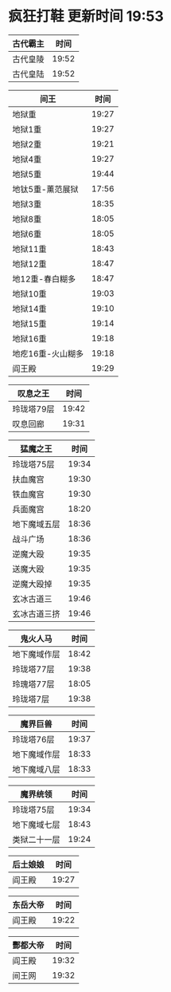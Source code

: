 # 疯狂打鞋 更新时间 19:53

| 古代霸主   | 时间    |
|--------|-------|
| 古代皇陵 | 19:52 |
| 古代皇陆 | 19:52 |

| 间王   | 时间    |
|--------|-------|
| 地狱重 | 19:27 |
| 地狱1重 | 19:27 |
| 地狱2重 | 19:21 |
| 地狱4重 | 19:27 |
| 地狱5重 | 19:44 |
| 地钛5重-薰范展狱 | 17:56 |
| 地狱3重 | 18:35 |
| 地狱8重 | 18:05 |
| 地狱6重 | 18:05 |
| 地狱11重 | 18:43 |
| 地狱12重 | 18:47 |
| 地12重-春白糊多 | 18:47 |
| 地狱10重 | 19:03 |
| 地狱14重 | 19:10 |
| 地狱15重 | 19:14 |
| 地狱16重 | 19:18 |
| 地疙16重-火山糊多 | 19:18 |
| 阎王殿 | 19:29 |

| 叹息之王   | 时间    |
|--------|-------|
| 玲珑塔79层 | 19:42 |
| 叹息回廊 | 19:31 |

| 猛魔之王   | 时间    |
|--------|-------|
| 玲珑塔75层 | 19:34 |
| 扶血魔宫 | 19:30 |
| 铁血魔宫 | 19:30 |
| 兵面魔宫 | 18:20 |
| 地下魔域五层 | 18:36 |
| 战斗广场 | 18:36 |
| 逆魔大殴 | 19:35 |
| 送魔大殴 | 19:35 |
| 逆魔大殴掉 | 19:35 |
| 玄冰古道三 | 19:46 |
| 玄冰古道三挤 | 19:46 |

| 鬼火人马   | 时间    |
|--------|-------|
| 地下魔域作层 | 18:42 |
| 玲珑塔77层 | 19:38 |
| 玲瑰塔77层 | 18:05 |
| 玲珑塔7层 | 19:38 |

| 魔界巨兽   | 时间    |
|--------|-------|
| 玲珑塔76层 | 19:37 |
| 地下魔域作层 | 18:33 |
| 地下魔域八层 | 18:33 |

| 魔界统领   | 时间    |
|--------|-------|
| 玲珑塔75层 | 19:34 |
| 地下魔域七层 | 18:43 |
| 类狱二十一层 | 19:24 |

| 后土娘娘   | 时间    |
|--------|-------|
| 阎王殿 | 19:27 |

| 东岳大帝   | 时间    |
|--------|-------|
| 阎王殿 | 19:22 |

| 酆都大帝   | 时间    |
|--------|-------|
| 阎王殿 | 19:32 |
| 间王网 | 19:32 |